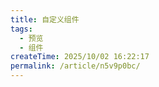 ```yaml
---
title: 自定义组件
tags:
  - 预览
  - 组件
createTime: 2025/10/02 16:22:17
permalink: /article/n5v9p0bc/
---
```


<CustomComponent />
